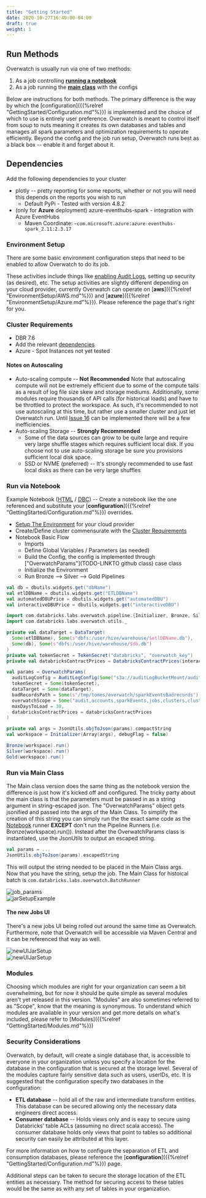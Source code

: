 ```yaml
---
title: "Getting Started"
date: 2020-10-27T16:40:00-04:00
draft: true
weight: 1
---
```


## Run Methods
Overwatch is usually run via one of two methods:
1. As a job controlling [**running a notebook**](#run-via-notebook)
2. As a job running the [**main class**](#run-via-main-class) with the configs

Below are instructions for both methods. The primary difference is the way by which the
[configuration]({{%relref "GettingStarted/Configuration.md"%}}) is implemented and the choice of which to use is
entirely user preference. Overwatch is meant to control itself from soup to nuts meaning it creates its own databases
and tables and manages all spark parameters and optimization requirements to operate efficiently. Beyond the config
and the job run setup, Overwatch runs best as a black box -- enable it and forget about it.

## Dependencies
Add the following dependencies to your cluster
* plotly -- pretty reporting for some reports, whether or not you will need this depends on the reports you wish
  to run
    * Default PyPi - Tested with version 4.8.2
* (only for **Azure** deployment) azure-eventhubs-spark - integration with Azure EventHubs
    * Maven Coordinate: `~com.microsoft.azure:azure-eventhubs-spark_2.11:2.3.17`

### Environment Setup
There are some basic environment configuration steps that need to be enabled to allow Overwatch to do its job.

These activities include things like [enabling Audit Logs](https://docs.databricks.com/administration-guide/account-settings/audit-logs.html), setting up security (as desired), etc. The setup activities
are slightly different depending on your cloud provider, currently Overwatch can operate on
[**aws**]({{%relref "EnvironmentSetup/AWS.md"%}}) and [**azure**]({{%relref "EnvironmentSetup/Azure.md"%}}). Please
reference the page that's right for you.

### Cluster Requirements
* DBR 7.6
* Add the relevant [dependencies](#dependencies)
* Azure - Spot Instances not yet tested
  
#### Notes on Autoscaling
* Auto-scaling compute -- **Not Recommended** 
  Note that autoscaling compute will not be extremely efficient due to some of the compute tails 
  as a result of log file size skew and storage mediums. Additionally, some modules require thousands of API calls 
  (for historical loads) and have to be throttled to protect the workspace. As such, it's recommended to not use 
  autoscaling at this time, but rather use a smaller cluster and just let Overwatch run. Until [Issue 16](https://github.com/databrickslabs/overwatch/issues/16)
  can be implemented there will be a few inefficiencies.
* Auto-scaling Storage -- **Strongly Recommended**
    * Some of the data sources can grow to be quite large and require very large shuffle stages which requires
      sufficient local disk. If you choose not to use auto-scaling storage be sure you provisions sufficient local
      disk space.
    * SSD or NVME (preferred) -- It's strongly recommended to use fast local disks as there can be very large shuffles

### Run via Notebook
Example Notebook ([HTML](/assets/GettingStarted/Runner_Job.html) / [DBC](/assets/GettingStarted/Runner_Job.dbc)) --
Create a notebook like the one referenced and substitute your
[**configuration**]({{%relref "GettingStarted/Configuration.md"%}}) overrides.

* [Setup The Environment](#environment-setup) for your cloud provider
* Create/Define cluster commensurate with the [Cluster Requirements](#cluster-requirements)
* Notebook Basic Flow
    * Imports
    * Define Global Variables / Parameters (as needed)
    * Build the Config, the config is implemented through ["OverwatchParams"](TODO-LINKTO github class) case class
    * Initialize the Environment
    * Run Bronze --> Silver --> Gold Pipelines
```scala
val db = dbutils.widgets.get("dbName")
val etlDBName = dbutils.widgets.get("ETLDBName")
val automatedDBUPrice = dbutils.widgets.get("automatedDBU")
val interactiveDBUPrice = dbutils.widgets.get("interactiveDBU")

import com.databricks.labs.overwatch.pipeline.{Initializer, Bronze, Silver, Gold}
import com.databricks.labs.overwatch.utils._

private val dataTarget = DataTarget(
  Some(etlDBName), Some(s"dbfs:/user/hive/warehouse/$etlDBName.db"),
  Some(db), Some(s"dbfs:/user/hive/warehouse/$db.db")
)
private val tokenSecret = TokenSecret("databricks", "overwatch_key")
private val databricksContractPrices = DatabricksContractPrices(interactiveDBUPrice, automatedDBUPrice)

val params = OverwatchParams(
  auditLogConfig = AuditLogConfig(Some("s3a://auditLogBucketMount/audit-logs")),
  tokenSecret = Some(tokenSecret),
  dataTarget = Some(dataTarget), 
  badRecordsPath = Some(s"/tmp/tomes/overwatch/sparkEventsBadrecords"),
  overwatchScope = Some("audit,accounts,sparkEvents,jobs,clusters,clusterEvents,notebooks".split(",")),
  maxDaysToLoad = 30,
  databricksContractPrices = databricksContractPrices
)

private val args = JsonUtils.objToJson(params).compactString
val workspace = Initializer(Array(args), debugFlag = false)

Bronze(workspace).run()
Silver(workspace).run()
Gold(workspace).run()
```


### Run via Main Class
The Main class version does the same thing as the notebook version the difference is just how it's kicked off and
configured. The tricky party about the main class is that the parameters must be passed in as a string argument in
string-escaped json. The "OverwatchParams" object gets jsonified and passed into the args of the Main Class. To
simplify the creation of this string you can simply run the the exact same code as the
[Notebook](#run-via-notebook) runner **EXCEPT** don't run the Pipeline Runners (i.e. Bronze(workspace).run()).
Instead after the OverwatchParams class is instantiated, use the JsonUtils to output an escaped string.
```scala
val params = ...
JsonUtils.objToJson(params).escapedString
``` 
This will output the string needed to be placed in the Main Class args. <br>
Now that you have the string, setup the job. The Main Class for histoical batch is
`com.databricks.labs.overwatch.BatchRunner`<br>

![job_params](/images/GettingStarted/job_params.png) <br>
![jarSetupExample](/images/GettingStarted/jarSetupExample.png)

#### The new Jobs UI
There's a new jobs UI being rolled out around the same time as Overwatch. Furthermore, note that Overwatch will be 
accessible via Maven Central and it can be referenced that way as well.

![newUIJarSetup](/images/GettingStarted/jarSetupNewUI.png) <br>
![newUIJarSetup](/images/GettingStarted/OverwatchViaMaven.png)

### Modules
Choosing which modules are right for your organization can seem a bit overwhelming, but for now it should be
quite simple as several modules aren't yet released in this version. "Modules" are also sometimes
referred to as "Scope", know that the meaning is synonymous. To understand which modules are available in your
version and get more details on what's included, please refer to [Modules]({{%relref "GettingStarted/Modules.md"%}})

### Security Considerations
Overwatch, by default, will create a single database that, is accessible to everyone in your organization unless you
specify a location for the database in the configuration that is secured at the storage level. Several of the modules
capture fairly sensitive data such as users, userIDs, etc. It is suggested that the configuration specify two
databases in the configuration:
* **ETL database** -- hold all of the raw and intermediate transform entities. This database can be secured
  allowing only the necessary data engineers direct access.
* **Consumer database** -- Holds views only and is easy to secure using Databricks' table ACLs (assuming no direct
  scala access). The consumer database holds only views that point to tables so additional security can easily be
  attributed at this layer.

For more information on how to configure the separation of ETL and consumption databases, please reference the
[**configuration**]({{%relref "GettingStarted/Configuration.md"%}}) page.

Additional steps can be taken to secure the storage location of the ETL entities as necessary. The method for
securing access to these tables would be the same as with any set of tables in your organization.

